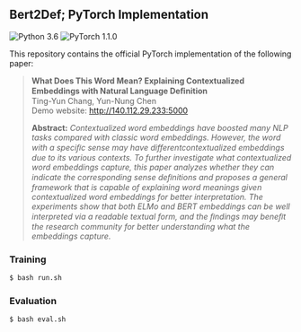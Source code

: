 ## Bert2Def; PyTorch Implementation
![Python 3.6](https://img.shields.io/badge/python-3.6-green.svg?style=plastic)
![PyTorch 1.1.0](https://img.shields.io/badge/pytorch-1.1.0-green.svg?style=plastic)

This repository contains the official PyTorch implementation of the following paper:

> **What Does This Word Mean? Explaining Contextualized Embeddings with Natural Language Deﬁnition**<br>
> Ting-Yun Chang, Yun-Nung Chen<br>
> Demo website: http://140.112.29.233:5000
>
> **Abstract:** *Contextualized word embeddings have boosted many NLP tasks compared with classic word embeddings. 
However, the word with a speciﬁc sense may have differentcontextualized embeddings due to its various contexts. 
To further investigate what contextualized word embeddings capture, this paper analyzes whether they can indicate the
corresponding sense deﬁnitions and proposes a general framework that is capable of explaining word meanings given contextualized
word embeddings for better interpretation. The experiments show that both ELMo and BERT embeddings can be well interpreted
via a readable textual form, and the ﬁndings may beneﬁt the research community for better understanding what the embeddings capture.*

### Training
```bash
$ bash run.sh
```

### Evaluation
```bash
$ bash eval.sh
```
